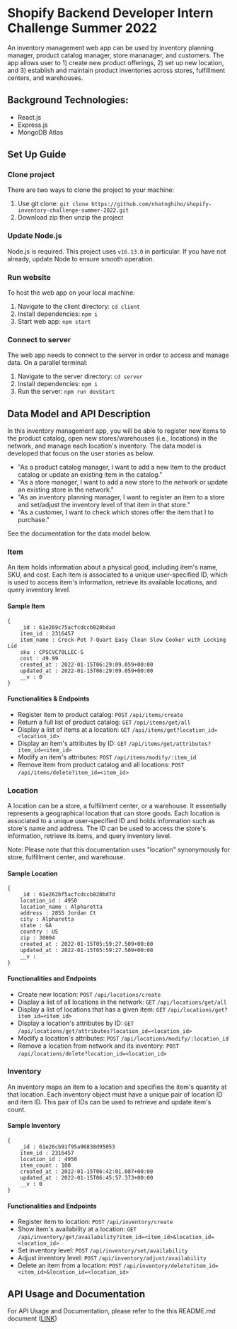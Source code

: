 # Shopify Backend Developer Intern Challenge Summer 2022

An inventory management web app can be used by inventory planning manager, product catalog manager, store mananager, and customers. The app allows user to 1) create new product offerings, 2) set up new location, and 3) establish and maintain product inventories across stores, fulfillment centers, and warehouses.

## Background Technologies:

- React.js
- Express.js
- MongoDB Atlas

## Set Up Guide

### Clone project

There are two ways to clone the project to your machine:

1. Use git clone: `git clone https://github.com/nhatnghiho/shopify-inventory-challenge-summer-2022.git`
2. Download zip then unzip the project

### Update Node.js

Node.js is required. This project uses `v16.13.0` in particular. If you have not already, update Node to ensure smooth operation.

### Run website

To host the web app on your local machine:

1. Navigate to the client directory: `cd client`
2. Install dependencies: `npm i`
3. Start web app: `npm start`

### Connect to server

The web app needs to connect to the server in order to access and manage data. On a parallel terminal:

1. Navigate to the server directory: `cd server`
2. Install dependencies: `npm i`
3. Run the server: `npm run devStart`

## Data Model and API Description

In this inventory management app, you will be able to register new items to the product catalog, open new stores/warehouses (i.e., locations) in the network, and manage each location's inventory. The data model is developed that focus on the user stories as below.

- "As a product catalog manager, I want to add a new item to the product catalog or update an existing item in the catalog."
- "As a store manager, I want to add a new store to the network or update an existing store in the network."
- "As an inventory planning manager, I want to register an item to a store and set/adjust the inventory level of that item in that store."
- "As a customer, I want to check which stores offer the item that I to purchase."

See the documentation for the data model below.

### Item

An item holds information about a physical good, including item's name, SKU, and cost. Each item is associated to a unique user-specified ID, which is used to access item's information, retrieve its available locations, and query inventory level.

#### Sample Item

```
{
    _id : 61e269c75acfcdccb020bdad
    item_id : 2316457
    item_name : Crock-Pot 7-Quart Easy Clean Slow Cooker with Locking Lid
    sku : CPSCVC70LLEC-S
    cost : 49.99
    created_at : 2022-01-15T06:29:09.059+00:00
    updated_at : 2022-01-15T06:29:09.059+00:00
    __v : 0
}
```

#### Functionalities & Endpoints

- Register item to product catalog: `POST` `/api/items/create`
- Return a full list of product catalog: `GET` `/api/items/get/all`
- Display a list of items at a location: `GET` `/api/items/get?location_id=<location_id>`
- Display an item's attributes by ID: `GET` `/api/items/get/attributes?item_id=<item_id>`
- Modify an item's attributes: `POST` `/api/items/modify/:item_id`
- Remove item from product catalog and all locations: `POST` `/api/items/delete?item_id=<item_id>`

### Location

A location can be a store, a fulfillment center, or a warehouse. It essentially represents a geographical location that can store goods. Each location is associated to a unique user-specified ID and holds information such as store's name and address. The ID can be used to access the store's information, retrieve its items, and query inventory level.

Note: Please note that this documentation uses "location" synonymously for store, fulfillment center, and warehouse.

#### Sample Location

```
{
    _id : 61e262bf5acfcdccb020bd7d
    location_id : 4950
    location_name : Alpharetta
    address : 2855 Jordan Ct
    city : Alpharetta
    state : GA
    country : US
    zip : 30004
    created_at : 2022-01-15T05:59:27.509+00:00
    updated_at : 2022-01-15T05:59:27.509+00:00
    __v :
}
```

#### Functionalities and Endpoints

- Create new location: `POST` `/api/locations/create`
- Display a list of all locations in the network: `GET` `/api/locations/get/all`
- Display a list of locations that has a given item: `GET` `/api/locations/get?item_id=<item_id>`
- Display a location's attributes by ID: `GET` `/api/locations/get/attributes?location_id=<location_id>`
- Modify a location's attributes: `POST` `/api/locations/modify/:location_id`
- Remove a location from network and its inventory: `POST` `/api/locations/delete?location_id=<location_id>`

### Inventory

An inventory maps an item to a location and specifies the item's quantity at that location. Each inventory object must have a unique pair of location ID and item ID. This pair of IDs can be used to retrieve and update item's count.

#### Sample Inventory

```
{
    _id : 61e26cb91f95a96838d95053
    item_id : 2316457
    location_id : 4950
    item_count : 100
    created_at : 2022-01-15T06:42:01.087+00:00
    updated_at : 2022-01-15T06:45:57.373+00:00
    __v : 0
}
```

#### Functionalities and Endpoints

- Register item to location: `POST` `/api/inventory/create`
- Show item's availability at a location: `GET` `/api/inventory/get/availability?item_id=<item_id>&location_id=<location_id>`
- Set inventory level: `POST` `/api/inventory/set/availability`
- Adjust inventory level: `POST` `/api/inventory/adjust/availability`
- Delete an item from a location: `POST` `/api/inventory/delete?item_id=<item_id>&location_id=<location_id>`

## API Usage and Documentation

For API Usage and Documentation, please refer to the this README.md document ([LINK](https://github.com/nhatnghiho/shopify-inventory-challenge-summer-2022/blob/326ecfb91a8d4d2064ff5eab155f89d298f01b0f/server/README.md))
